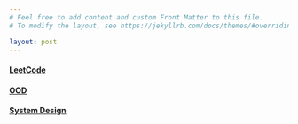 ```yaml
---
# Feel free to add content and custom Front Matter to this file.
# To modify the layout, see https://jekyllrb.com/docs/themes/#overriding-theme-defaults

layout: post
---
```


<h4><a href="/all-in-one/leetcode.html">LeetCode</a></h4>

<h4><a href="/all-in-one/ood.html">OOD</a></h4>

<h4><a href="/all-in-one/system_design.html">System Design</a></h4>
